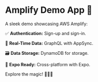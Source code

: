 # Amplify Demo App 🚀

A sleek demo showcasing AWS Amplify:

✅ **Authentication:** Sign-up and sign-in.

🔄 **Real-Time Data:** GraphQL with AppSync.

🗃️ **Data Storage:** DynamoDB for storage.

📱 **Expo Ready:** Cross-platform with Expo.

Explore the magic! 🚀👩‍💻
